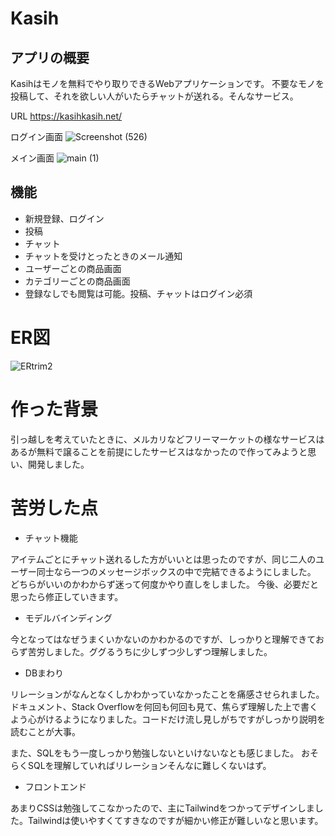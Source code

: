 # Kasih

## アプリの概要
Kasihはモノを無料でやり取りできるWebアプリケーションです。
不要なモノを投稿して、それを欲しい人がいたらチャットが送れる。そんなサービス。



URL
https://kasihkasih.net/  



ログイン画面
![Screenshot (526)](https://user-images.githubusercontent.com/62654316/106465915-970dae80-64d5-11eb-810a-d306fda72551.png)    




メイン画面
![main (1)](https://user-images.githubusercontent.com/62654316/106466402-3c288700-64d6-11eb-8d9b-f2d197fb0a7e.png)

## 機能

 * 新規登録、ログイン
 *  投稿
 *  チャット
 *  チャットを受けとったときのメール通知
 *  ユーザーごとの商品画面
 *  カテゴリーごとの商品画面
 *  登録なしでも閲覧は可能。投稿、チャットはログイン必須


# ER図
![ERtrim2](https://user-images.githubusercontent.com/62654316/106465865-83fade80-64d5-11eb-9460-99bc04af0e78.png)

# 作った背景
引っ越しを考えていたときに、メルカリなどフリーマーケットの様なサービスはあるが無料で譲ることを前提にしたサービスはなかったので作ってみようと思い、開発しました。


# 苦労した点

* チャット機能

アイテムごとにチャット送れるした方がいいとは思ったのですが、同じ二人のユーザー同士なら一つのメッセージボックスの中で完結できるようにしました。
どちらがいいのかわからず迷って何度かやり直しをしました。
今後、必要だと思ったら修正していきます。

* モデルバインディング

今となってはなぜうまくいかないのかわかるのですが、しっかりと理解できておらず苦労しました。ググるうちに少しずつ少しずつ理解しました。


* DBまわり

リレーションがなんとなくしかわかっていなかったことを痛感させられました。
ドキュメント、Stack Overflowを何回も何回も見て、焦らず理解した上で書くよう心がけるようになりました。コードだけ流し見しがちですがしっかり説明を読むことが大事。



また、SQLをもう一度しっかり勉強しないといけないなとも感じました。
おそらくSQLを理解していればリレーションそんなに難しくないはず。

* フロントエンド

あまりCSSは勉強してこなかったので、主にTailwindをつかってデザインしました。Tailwindは使いやすくてすきなのですが細かい修正が難しいなと思います。
